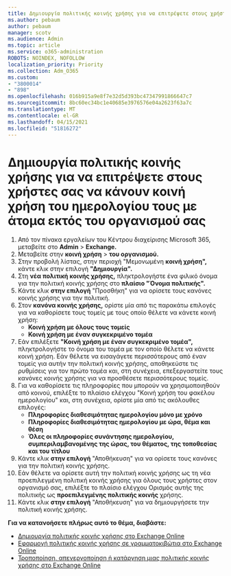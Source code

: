 ```yaml
---
title: Δημιουργία πολιτικής κοινής χρήσης για να επιτρέψετε στους χρήστες σας να κάνουν κοινή χρήση του ημερολογίου τους με άτομα εκτός του οργανισμού σας
ms.author: pebaum
author: pebaum
manager: scotv
ms.audience: Admin
ms.topic: article
ms.service: o365-administration
ROBOTS: NOINDEX, NOFOLLOW
localization_priority: Priority
ms.collection: Adm_O365
ms.custom:
- "3800014"
- "898"
ms.openlocfilehash: 016b915a9e8f7e32d5d393bc47347991866647c7
ms.sourcegitcommit: 8bc60ec34bc1e40685e3976576e04a2623f63a7c
ms.translationtype: MT
ms.contentlocale: el-GR
ms.lasthandoff: 04/15/2021
ms.locfileid: "51816272"
---
```

# <a name="create-a-sharing-policy-to-allow-your-users-to-share-their-calendar-with-people-outside-your-organization"></a>Δημιουργία πολιτικής κοινής χρήσης για να επιτρέψετε στους χρήστες σας να κάνουν κοινή χρήση του ημερολογίου τους με άτομα εκτός του οργανισμού σας

1. Από τον πίνακα εργαλείων του Κέντρου διαχείρισης Microsoft 365, μεταβείτε στο **Admin**  >  **Exchange.**
2. Μεταβείτε στην **κοινή χρήση**  >  **του οργανισμού.**
3. Στην προβολή λίστας, στην περιοχή "Μεμονωμένη **κοινή χρήση",** κάντε κλικ στην επιλογή **"Δημιουργία".**
4. Στη **νέα πολιτική κοινής χρήσης,** πληκτρολογήστε ένα φιλικό όνομα για την πολιτική κοινής χρήσης στο **πλαίσιο "Όνομα πολιτικής".**
5. Κάντε κλικ **στην επιλογή**  "Προσθήκη" για να ορίσετε τους κανόνες κοινής χρήσης για την πολιτική.
6. Στον **κανόνα κοινής χρήσης,** ορίστε μία από τις παρακάτω επιλογές για να καθορίσετε τους τομείς με τους οποίο θέλετε να κάνετε κοινή χρήση:
    - **Κοινή χρήση με όλους τους τομείς**
    - **Κοινή χρήση με έναν συγκεκριμένο τομέα**
8. Εάν επιλέξετε **"Κοινή χρήση με έναν συγκεκριμένο τομέα",** πληκτρολογήστε το όνομα του τομέα με τον οποίο θέλετε να κάνετε κοινή χρήση. Εάν θέλετε να εισαγάγετε περισσότερους από έναν τομείς για αυτήν την πολιτική κοινής χρήσης, αποθηκεύστε τις ρυθμίσεις για τον πρώτο τομέα και, στη συνέχεια, επεξεργαστείτε τους κανόνες κοινής χρήσης για να προσθέσετε περισσότερους τομείς.
9. Για να καθορίσετε τις πληροφορίες  που μπορούν να χρησιμοποιηθούν από κοινού, επιλέξτε το πλαίσιο ελέγχου "Κοινή χρήση του φακέλου ημερολογίου" και, στη συνέχεια, ορίστε μία από τις ακόλουθες επιλογές:
    - **Πληροφορίες διαθεσιμότητας ημερολογίου μόνο με χρόνο**
    - **Πληροφορίες διαθεσιμότητας ημερολογίου με ώρα, θέμα και θέση**
    - **Όλες οι πληροφορίες συνάντησης ημερολογίου, συμπεριλαμβανομένης της ώρας, του θέματος, της τοποθεσίας και του τίτλου**
11. Κάντε κλικ **στην επιλογή** "Αποθήκευση" για να ορίσετε τους κανόνες για την πολιτική κοινής χρήσης.
12. Εάν θέλετε να ορίσετε αυτή την πολιτική κοινής χρήσης ως τη νέα προεπιλεγμένη πολιτική κοινής χρήσης για όλους τους χρήστες στον οργανισμό σας, επιλέξτε το πλαίσιο ελέγχου Ορισμός αυτής της πολιτικής ως **προεπιλεγμένης πολιτικής κοινής** χρήσης.
13. Κάντε κλικ **στην επιλογή** "Αποθήκευση" για να δημιουργήσετε την πολιτική κοινής χρήσης.  

**Για να κατανοήσετε πλήρως αυτό το θέμα, διαβάστε:**

- [Δημιουργία πολιτικής κοινής χρήσης στο Exchange Online](https://docs.microsoft.com/exchange/sharing/sharing-policies/create-a-sharing-policy)
- [Εφαρμογή πολιτικής κοινής χρήσης σε γραμματοκιβώτια στο Exchange Online](https://docs.microsoft.com/exchange/sharing/sharing-policies/apply-a-sharing-policy)
- [Τροποποίηση, απενεργοποίηση ή κατάργηση μιας πολιτικής κοινής χρήσης στο Exchange Online](https://docs.microsoft.com/exchange/sharing/sharing-policies/modify-a-sharing-policy)